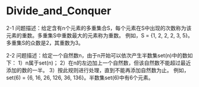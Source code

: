 # Divide_and_Conquer
2-1
问题描述：给定含有n个元素的多重集合S，每个元素在S中出现的次数称为该元素的重数。多重集S中重数最大的元素称为重数。
例如，S = {1, 2, 2, 2, 3, 5}。多重集S的众数是2，其重数为3。

2-2
问题描述：给定一个自然数n，由于n开始可以依次产生半数集set(n)中的数如下：
1）n属于set(n)；
2）在n的左边加上一个自然数，但该自然数不能超过最近添加的数的一半。
3）按此规则进行处理，直到不能再添加自然数为止。
例如，set(6) = {6, 16, 26, 126, 36, 136}。半数集set(6)中有6个元素。

